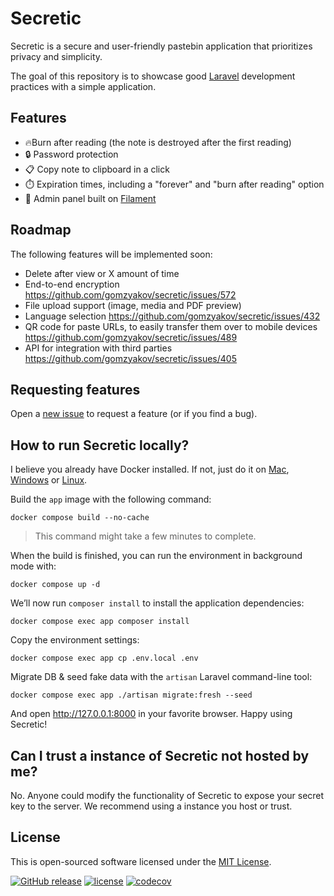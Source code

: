 # Secretic

Secretic is a secure and user-friendly pastebin application that prioritizes privacy and simplicity. 

The goal of this repository is to showcase good [Laravel](https://laravel.com) development practices with a simple application.


## Features

- :fire:Burn after reading (the note is destroyed after the first reading)
- :lock: Password protection
- :clipboard: Copy note to clipboard in a click
- :stopwatch: Expiration times, including a "forever" and "burn after reading" option
- :hatched_chick: Admin panel built on [Filament](https://filamentphp.com)


## Roadmap

The following features will be implemented soon:

- Delete after view or X amount of time
- End-to-end encryption https://github.com/gomzyakov/secretic/issues/572
- File upload support (image, media and PDF preview)
- Language selection https://github.com/gomzyakov/secretic/issues/432
- QR code for paste URLs, to easily transfer them over to mobile devices https://github.com/gomzyakov/secretic/issues/489
- API for integration with third parties https://github.com/gomzyakov/secretic/issues/405


## Requesting features

Open a [new issue](https://github.com/gomzyakov/secretic/issues/new) to request a feature (or if you find a bug).


## How to run Secretic locally?

I believe you already have Docker installed. If not, just do it on [Mac](https://docs.docker.com/desktop/install/mac-install/), [Windows](https://docs.docker.com/desktop/install/windows-install/) or [Linux](https://docs.docker.com/desktop/install/linux-install/).


Build the `app` image with the following command:

```shell
docker compose build --no-cache
```

>This command might take a few minutes to complete.

When the build is finished, you can run the environment in background mode with:

```shell
docker compose up -d
```

We’ll now run `composer install` to install the application dependencies:

```shell
docker compose exec app composer install
```

Copy the environment settings:

```shell
docker compose exec app cp .env.local .env
```

Migrate DB & seed fake data with the `artisan` Laravel command-line tool:

```shell
docker compose exec app ./artisan migrate:fresh --seed
```

And open http://127.0.0.1:8000 in your favorite browser. Happy using Secretic! 


## Can I trust a instance of Secretic not hosted by me?

No. Anyone could modify the functionality of Secretic to expose your secret key to the server. We recommend using a instance you host or trust.


## License

This is open-sourced software licensed under the [MIT License](https://github.com/gomzyakov/php-code-style/blob/main/LICENSE).


[![GitHub release](https://img.shields.io/github/release/gomzyakov/secretic.svg)](https://github.com/gomzyakov/secretic/releases/latest)
[![license](https://img.shields.io/badge/License-MIT-green.svg)](https://github.com/gomzyakov/secretic/blob/development/LICENSE)
[![codecov](https://codecov.io/gh/gomzyakov/secretic/branch/main/graph/badge.svg?token=4CYTVMVUYV)](https://codecov.io/gh/gomzyakov/secretic)

